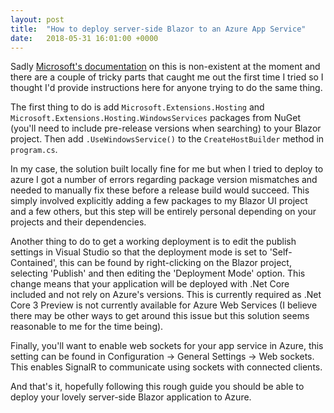 ```yaml
---
layout: post
title:  "How to deploy server-side Blazor to an Azure App Service"
date:   2018-05-31 16:01:00 +0000
---
```

Sadly [Microsoft's documentation](https://docs.microsoft.com/en-us/aspnet/core/host-and-deploy/blazor/server-side?view=aspnetcore-3.0) on this is non-existent at the moment and there are a couple of tricky parts that caught me out the first time I tried so I thought I'd provide instructions here for anyone trying to do the same thing.

The first thing to do is add `Microsoft.Extensions.Hosting` and `Microsoft.Extensions.Hosting.WindowsServices` packages from NuGet (you'll need to include pre-release versions when searching) to your Blazor project. Then add `.UseWindowsService()` to the `CreateHostBuilder` method in `program.cs`.

In my case, the solution built locally fine for me but when I tried to deploy to azure I got a number of errors regarding package version mismatches and needed to manually fix these before a release build would succeed. This simply involved explicitly adding a few packages to my Blazor UI project and a few others, but this step will be entirely personal depending on your projects and their dependencies.

Another thing to do to get a working deployment is to edit the publish settings in Visual Studio so that the deployment mode is set to 'Self-Contained', this can be found by right-clicking on the Blazor project, selecting 'Publish' and then editing the 'Deployment Mode' option. This change means that your application will be deployed with .Net Core included and not rely on Azure's versions. This is currently required as .Net Core 3 Preview is not currently available for Azure Web Services (I believe there may be other ways to get around this issue but this solution seems reasonable to me for the time being).

Finally, you'll want to enable web sockets for your app service in Azure, this setting can be found in Configuration -> General Settings -> Web sockets. This enables SignalR to communicate using sockets with connected clients.

And that's it, hopefully following this rough guide you should be able to deploy your lovely server-side Blazor application to Azure.